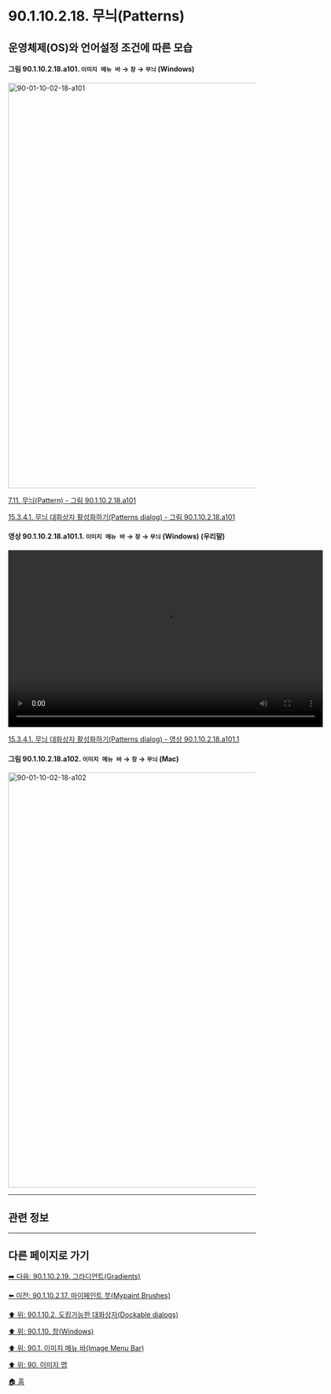 # 90.1.10.2.18. 무늬(Patterns)
## 운영체제(OS)와 언어설정 조건에 따른 모습

<a id="90-01-10-02-18-a101"></a>

#### 그림 90.1.10.2.18.a101. `이미지 메뉴 바` → `창` → `무늬` (Windows)
<img width="980" height="825" alt="90-01-10-02-18-a101" src="https://github.com/user-attachments/assets/b552c342-8d25-490c-8d16-eb4ac4d54e9d" />

[7.11. 무늬(Pattern) - 그림 90.1.10.2.18.a101](./07-11-patterns.md#90-01-10-02-18-a101)

[15.3.4.1. 무늬 대화상자 활성화하기(Patterns dialog) - 그림 90.1.10.2.18.a101](./15-03-04-01-activating_the_dialog.md#90-01-10-02-18-a101)

<a id="90-01-10-02-18-a101-01"></a>

#### 영상 90.1.10.2.18.a101.1. `이미지 메뉴 바` → `창` → `무늬` (Windows) (우리말)
<video controls="controls" width="640" height="360" src="https://github.com/user-attachments/assets/f92b48ca-ec59-41e8-ae4f-c9df03ad98f7"></video>

[15.3.4.1. 무늬 대화상자 활성화하기(Patterns dialog) - 영상 90.1.10.2.18.a101.1](./15-03-04-01-activating_the_dialog.md#90-01-10-02-18-a101-01)

<a id="90-01-10-02-18-a102"></a>

#### 그림 90.1.10.2.18.a102. `이미지 메뉴 바` → `창` → `무늬` (Mac)
<img width="980" height="845" alt="90-01-10-02-18-a102" src="https://github.com/user-attachments/assets/48eb3ade-10b2-4a04-b881-4fa2711a0d36" />

***

## 관련 정보

***

## 다른 페이지로 가기

[➡️ 다음: 90.1.10.2.19. 그라디언트(Gradients)](./90-01-10-02-19-gradients.md)

[⬅️ 이전: 90.1.10.2.17. 마이페인트 붓(Mypaint Brushes)](./90-01-10-02-17-mypaint_brushes.md)

[⬆️ 위: 90.1.10.2. 도킹가능한 대화상자(Dockable dialogs)](./90-01-10-02-00-dockable_dialogs.md)

[⬆️ 위: 90.1.10. 창(Windows)](./90-01-10-00-windows.md)

[⬆️ 위: 90.1. 이미지 메뉴 바(Image Menu Bar)](./90-01-00-image-menu-bar.md)

[⬆️ 위: 90. 이미지 맵](./90-00-image-map.md)

[🏠 홈](./00-home.md)
